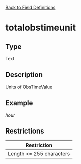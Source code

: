 [Back to Field Definitions](../../field_definition_overview)
# totalobstimeunit

## Type
Text

## Description


Units of ObsTimeValue
## Example
*hour*

## Restrictions
| Restriction |
| :---------: |
| Length <= 255 characters |

